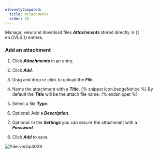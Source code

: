 ```yaml
---
eleventyComputed:
  title: Attachments
  order: 20
---
```

Manage, view and download files ***Attachments*** stored directly in {{ en.DVLS }} entries.

### Add an attachment

1. Click ***Attachments*** in an entry.
1. Click ***Add***.
1. Drag and drop or click to upload the ***File***.
1. Name the attachment with a ***Title***.
{% snippet icon.badgeNotice %}
By default the ***Title*** will be the attach file name.
{% endsnippet %}

5. Select a file ***Type***.
1. Optional: Add a ***Description***.
1. Optional: In the ***Settings*** you can secure the attachment with a ***Password***.
1. Click ***Add*** to save.

![!!ServerOp4029](https://cdnweb.devolutions.net/docs/en/server/ServerOp4029.png)
